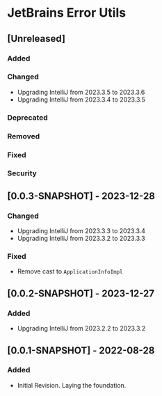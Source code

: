 <!-- Keep a Changelog guide -> https://keepachangelog.com -->

# JetBrains Error Utils

## [Unreleased]
### Added

### Changed
- Upgrading IntelliJ from 2023.3.5 to 2023.3.6
- Upgrading IntelliJ from 2023.3.4 to 2023.3.5

### Deprecated

### Removed

### Fixed

### Security

## [0.0.3-SNAPSHOT] - 2023-12-28
### Changed
- Upgrading IntelliJ from 2023.3.3 to 2023.3.4
- Upgrading IntelliJ from 2023.3.2 to 2023.3.3

### Fixed
- Remove cast to `ApplicationInfoImpl`

## [0.0.2-SNAPSHOT] - 2023-12-27
### Added
- Upgrading IntelliJ from 2023.2.2 to 2023.3.2

## [0.0.1-SNAPSHOT] - 2022-08-28
### Added
- Initial Revision. Laying the foundation.